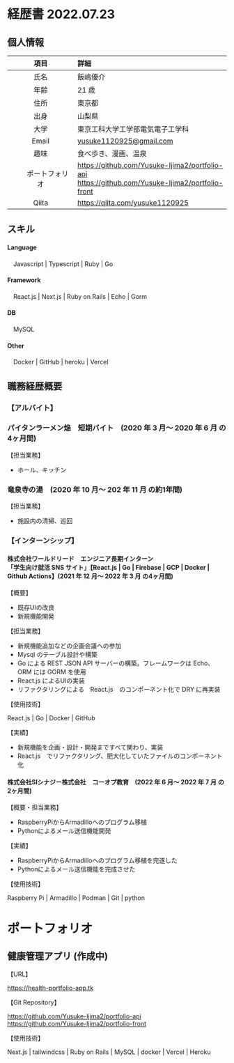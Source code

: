 # 経歴書 2022.07.23

## 個人情報

|      項目      | 詳細                                                                                     |
| :------------: | :--------------------------------------------------------------------------------------- |
|      氏名      | 飯嶋優介                                                                           |
|      年齢      | 21 歳                                                                                    |
|      住所      | 東京都                                                                                   |
|      出身      | 山梨県                                                                                   |
|      大学      | 東京工科大学工学部電気電子工学科                                                      |
|     Email      | yusuke1120925@gmail.com                                                                    |
|      趣味      | 食べ歩き、漫画、温泉                                                      |
|  　　ポートフォリオ 　　| https://github.com/Yusuke-Ijima2/portfolio-api</br>https://github.com/Yusuke-Ijima2/portfolio-front |
|     Qiita      | https://qiita.com/yusuke1120925                                                               |

## スキル

#### Language

　Javascript | Typescript | Ruby | Go

#### Framework

　React.js | Next.js | Ruby on Rails | Echo | Gorm 

#### DB

　MySQL

#### Other

　Docker | GitHub | heroku | Vercel 

## 職務経歴概要

### 【アルバイト】

### パイタンラーメン焔　短期バイト　(2020 年 3 月〜 2020 年 6 月 の4ヶ月間)

【担当業務】

- ホール、キッチン

### 竜泉寺の湯　(2020 年 10 月〜 202 年 11 月 の約1年間)

【担当業務】

- 施設内の清掃、巡回

### 【インターンシップ】

#### 株式会社ワールドリード　エンジニア長期インターン<br>「学生向け就活 SNS サイト」【React.js | Go | Firebase | GCP | Docker | Github Actions】(2021 年 12 月〜 2022 年 3 月 の4ヶ月間)

【概要】

- 既存UIの改良
- 新規機能開発

【担当業務】

- 新規機能追加などの企画会議への参加
- Mysql のテーブル設計や構築
- Go による REST JSON API サーバーの構築。フレームワークは Echo、ORM には GORM を使用
- React.js によるUIの実装
- リファクタリングによる　React.js　のコンポーネント化で DRY に再実装

【使用技術】

React.js | Go | Docker | GitHub

【実績】

- 新規機能を企画・設計・開発まですべて関わり、実装
- React.js　でリファクタリング、肥大化していたファイルのコンポーネント化

#### 株式会社SIシナジー株式会社　コーオプ教育　(2022 年 6 月〜 2022 年 7 月 の2ヶ月間)

【概要・担当業務】

- RaspberryPiからArmadilloへのプログラム移植
- Pythonによるメール送信機能開発

【実績】

- RaspberryPiからArmadilloへのプログラム移植を完遂した
- Pythonによるメール送信機能を完成させた

【使用技術】

Raspberry Pi | Armadillo | Podman | Git | python

# ポートフォリオ

## 健康管理アプリ (作成中)

【URL】

https://health-portfolio-app.tk

【Git Repository】

https://github.com/Yusuke-Ijima2/portfolio-api</br>https://github.com/Yusuke-Ijima2/portfolio-front

【使用技術】

Next.js | tailwindcss | Ruby on Rails | MySQL | docker | Vercel | Heroku

